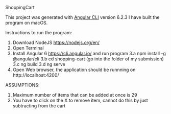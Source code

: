 ShoppingCart

This project was generated with [Angular CLI](https://github.com/angular/angular-cli) version 6.2.3
I have built the program on macOS.

Instructions to run the program:
1. Download NodeJS https://nodejs.org/en/
2. Open Terminal
3. Install Angular 6 https://cli.angular.io/ and run program
	3.a npm install -g @angular/cli
	3.b cd shopping-cart (go into the folder of my submission)
	3.c ng build
	3.d ng serve
4. Open Web browser, the application should be runnning on http://localhost:4200/


ASSUMPTIONS:
1. Maximum number of items that can be added at once is 29
2. You have to click on the X to remove item, cannot do this by just subtracting from the cart

